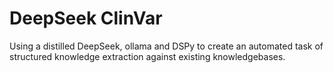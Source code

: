 # DeepSeek ClinVar

Using a distilled DeepSeek, ollama and DSPy to create an automated task of structured knowledge extraction against existing knowledgebases.
